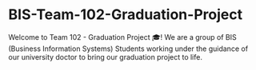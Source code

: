 # BIS-Team-102-Graduation-Project
Welcome to Team 102 - Graduation Project 🎓! We are a group of BIS (Business Information Systems) Students working under the guidance of our university doctor to bring our graduation project to life.
